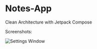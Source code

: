 # Notes-App
Clean Architecture with Jetpack Compose


Screenshots:

![Settings Window](https://raw.github.com/bogibekdev/Notes-App/master/first_screens.png?raw=true "Optional Title")
